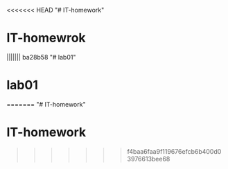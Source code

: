 <<<<<<< HEAD
"# IT-homework" 
# IT-homewrok
||||||| ba28b58
"# lab01" 
# lab01
=======
"# IT-homework" 
# IT-homework
>>>>>>> f4baa6faa9f119676efcb6b400d03976613bee68
